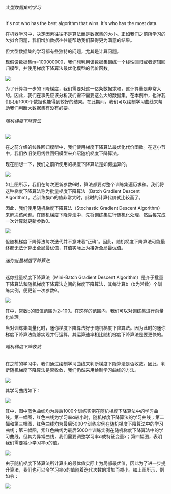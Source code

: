 ###### 大型数据集的学习  

It's not who has the best algorithm that wins. It's who has the most data.  

在机器学习中，决定因素往往不是算法而是数据集的大小。正如我们之前所学习的欠拟合问题，我们增加数据往往能帮助我们获得更为满意的结果。 

但大型数据集的学习都有些独特的问题，尤其是计算问题。  

现假设数据集m=100000000，我们想利用该数据集训练一个线性回归或者逻辑回归模型，并使用梯度下降算法最优化模型的代价函数。  

![](http://upload-images.jianshu.io/upload_images/5983416-143afdf7b2a2df38.png?imageMogr2/auto-orient/strip%7CimageView2/2/w/1240)

为了计算每一步的下降梯度，我们需要对这一亿条数据求和，这计算量是非常大的。因此，我们在事先应该分析我们需不需要这么大的数据集。在本例中，也许我们只用1000个数据也能得到较好的结果。在此期间，我们可以绘制学习曲线来帮助我们判断大数据集有没有必要。  

###### 随机梯度下降算法  

![](http://upload-images.jianshu.io/upload_images/5983416-42e994a0c22cd840.png?imageMogr2/auto-orient/strip%7CimageView2/2/w/1240)

在之前介绍的线性回归模型中，我们使用梯度下降算法最优化代价函数。在这小节中，我们依旧使用线性回归模型来介绍随机梯度下降算法。  

现在回想一下，我们之前所使用的梯度下降算法是如何运算的。

![](http://upload-images.jianshu.io/upload_images/5983416-da594d38c6558a21.png?imageMogr2/auto-orient/strip%7CimageView2/2/w/1240)

如上图所示，我们在每次更新参数θ时，算法都要对整个训练集遍历求和。我们将这种梯度下降算法称为批量梯度下降算法（Batch Gradient Descent Algorithm）。若训练集m的值非常大时，此时的计算代价就比较高了。  

因此，我们使用随机梯度下降算法（Stochastic Gradient Descent Algorithm）来解决该问题。在随机梯度下降算法中，先将训练集进行随机化处理，然后每完成一次计算就更新参数θ。  

![](http://upload-images.jianshu.io/upload_images/5983416-fef2c03293f07da2.png?imageMogr2/auto-orient/strip%7CimageView2/2/w/1240)

但随机梯度下降算法每次迭代并不意味着“正确”。因此，随机梯度下降算法可能最终都无法计算出全局最优值，其值实际上为接近全局最优值。  

###### 迷你批量梯度下降算法  

迷你批量梯度下降算法（Mini-Batch Gradient Descent Algorithm）是介于批量下降算法和随机梯度下降算法之间的梯度下降算法，其每计算b（b为常数）个训练实例，便更新一次参数θ。  

![](http://upload-images.jianshu.io/upload_images/5983416-4c8e3aaaa3c2d0b3.png?imageMogr2/auto-orient/strip%7CimageView2/2/w/1240)

其中，常数b的取值范围为2\~100。在这样的范围内，我们可以对训练集进行向量化处理。  

当对训练集向量化时，迷你梯度下降算法好于随机梯度下降算法。因为此时的迷你梯度下降算法能够实现并行运算，其运算速率相比随机梯度下降算法是要更快的。   

###### 随机梯度下降收敛  

在之前的学习中，我们通过绘制学习曲线来判断梯度下降算法是否收敛。因此，判断随机梯度下降算法是否收敛，我们仍然采用绘制学习曲线的方法。  

![](http://upload-images.jianshu.io/upload_images/5983416-e38c7c276c53ca8a.png?imageMogr2/auto-orient/strip%7CimageView2/2/w/1240)  

其学习曲线如下：  

![](http://upload-images.jianshu.io/upload_images/5983416-97c0b88e3f0fcf90.png?imageMogr2/auto-orient/strip%7CimageView2/2/w/1240)

其中，图中蓝色曲线均为最后1000个训练实例在随机梯度下降算法中的学习曲线。第一幅图，红色曲线为学习率α较小时，随机梯度下降算法的学习曲线；第二幅和第三幅图，红色曲线均为最后5000个训练实例在随机梯度下降算法中的学习曲线；第三幅图，紫红色曲线为最后5000个训练实例在随机梯度下降算法中的学习曲线，但其为异常曲线，我们需要调整学习率α或特征变量x；第四幅图，表明我们需要减小学习率α的值。    

![](http://upload-images.jianshu.io/upload_images/5983416-20e7628b7cbbb133.png?imageMogr2/auto-orient/strip%7CimageView2/2/w/1240)

由于随机梯度下降算法所计算出的最优值实际上为局部最优值，因此为了进一步提升算法，我们也可以令学习率α的值随着迭代次数的增加而减小。如上图所示，例如令：  

![](http://upload-images.jianshu.io/upload_images/5983416-6dfb3f29825da3ab.png?imageMogr2/auto-orient/strip%7CimageView2/2/w/1240)
